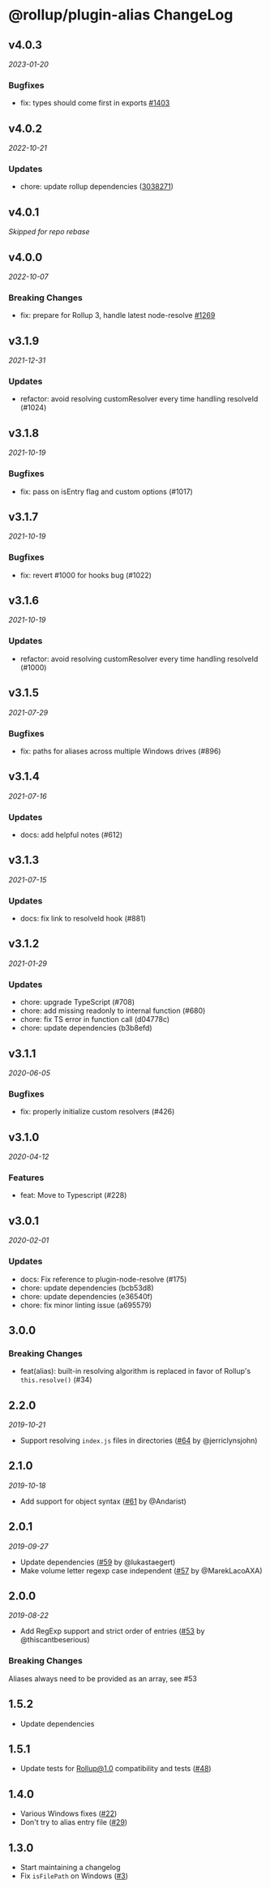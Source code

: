 # @rollup/plugin-alias ChangeLog

## v4.0.3

_2023-01-20_

### Bugfixes

- fix: types should come first in exports [#1403](https://github.com/rollup/plugins/pull/1403)

## v4.0.2

_2022-10-21_

### Updates

- chore: update rollup dependencies ([3038271](https://github.com/rollup/plugins/commit/303827191ede6b2e4eade96c6968ed16a587683f))

## v4.0.1

_Skipped for repo rebase_

## v4.0.0

_2022-10-07_

### Breaking Changes

- fix: prepare for Rollup 3, handle latest node-resolve [#1269](https://github.com/rollup/plugins/pull/1269)

## v3.1.9

_2021-12-31_

### Updates

- refactor: avoid resolving customResolver every time handling resolveId (#1024)

## v3.1.8

_2021-10-19_

### Bugfixes

- fix: pass on isEntry flag and custom options (#1017)

## v3.1.7

_2021-10-19_

### Bugfixes

- fix: revert #1000 for hooks bug (#1022)

## v3.1.6

_2021-10-19_

### Updates

- refactor: avoid resolving customResolver every time handling resolveId (#1000)

## v3.1.5

_2021-07-29_

### Bugfixes

- fix: paths for aliases across multiple Windows drives (#896)

## v3.1.4

_2021-07-16_

### Updates

- docs: add helpful notes (#612)

## v3.1.3

_2021-07-15_

### Updates

- docs: fix link to resolveId hook (#881)

## v3.1.2

_2021-01-29_

### Updates

- chore: upgrade TypeScript (#708)
- chore: add missing readonly to internal function (#680)
- chore: fix TS error in function call (d04778c)
- chore: update dependencies (b3b8efd)

## v3.1.1

_2020-06-05_

### Bugfixes

- fix: properly initialize custom resolvers (#426)

## v3.1.0

_2020-04-12_

### Features

- feat: Move to Typescript (#228)

## v3.0.1

_2020-02-01_

### Updates

- docs: Fix reference to plugin-node-resolve (#175)
- chore: update dependencies (bcb53d8)
- chore: update dependencies (e36540f)
- chore: fix minor linting issue (a695579)

## 3.0.0

### Breaking Changes

- feat(alias): built-in resolving algorithm is replaced in favor of Rollup's `this.resolve()` (#34)

## 2.2.0

_2019-10-21_

- Support resolving `index.js` files in directories ([#64](https://github.com/rollup/rollup-plugin-alias/pull/64) by @jerriclynsjohn)

## 2.1.0

_2019-10-18_

- Add support for object syntax ([#61](https://github.com/rollup/rollup-plugin-alias/pull/61) by @Andarist)

## 2.0.1

_2019-09-27_

- Update dependencies ([#59](https://github.com/rollup/rollup-plugin-alias/pull/59) by @lukastaegert)
- Make volume letter regexp case independent ([#57](https://github.com/rollup/rollup-plugin-alias/pull/57) by @MarekLacoAXA)

## 2.0.0

_2019-08-22_

- Add RegExp support and strict order of entries ([#53](https://github.com/rollup/rollup-plugin-alias/pull/53) by @thiscantbeserious)

### Breaking Changes

Aliases always need to be provided as an array, see #53

## 1.5.2

- Update dependencies

## 1.5.1

- Update tests for Rollup@1.0 compatibility and tests ([#48](https://github.com/rollup/rollup-plugin-alias/pull/48))

## 1.4.0

- Various Windows fixes ([#22](https://github.com/rollup/rollup-plugin-alias/pull/22))
- Don't try to alias entry file ([#29](https://github.com/rollup/rollup-plugin-alias/pull/29))

## 1.3.0

- Start maintaining a changelog
- Fix `isFilePath` on Windows ([#3](https://github.com/rollup/rollup-plugin-alias/issues/3))
